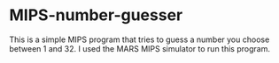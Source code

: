 # MIPS-number-guesser
This is a simple MIPS program that tries to guess a number you choose between 1 and 32. 
I used the MARS MIPS simulator to run this program.
